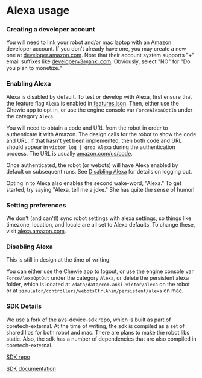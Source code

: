 # Alexa usage

### Creating a developer account

You will need to link your robot and/or mac laptop with an Amazon developer account. If you don't already have one, you may create a new one at [developer.amazon.com](https://developer.amazon.com). Note that their account system supports "+" email suffixes like developer+3@anki.com. Obviously, select "NO" for "Do you plan to monetize."

### Enabling Alexa
Alexa is disabled by default. To test or develop with Alexa, first ensure that the feature flag `Alexa` is enabled in [features.json](/resources/config/features.json). Then, either use the Chewie app to opt in, or use the engine console var `ForceAlexaOptIn` under the category `Alexa`. 

You will need to obtain a code and URL from the robot in order to authenticate it with Amazon. The design calls for the robot to show the code and URL. If that hasn't yet been implemented, then both code and URL should appear in `victor_log | grep Alexa` during the authentication process. The URL is usually [amazon.com/us/code](https://amazon.com/us/code).

Once authenticated, the robot (or webots) will have Alexa enabled by default on subsequent runs. See [Disabling Alexa](#disabling) for details on logging out.

Opting in to Alexa also enables the second wake-word, "Alexa." To get started, try saying "Alexa, tell me a joke." She has quite the sense of humor!

### Setting preferences

We don't (and can't!) sync robot settings with alexa settings, so things like timezone, location, and locale are all set to Alexa defaults. To change these, visit [alexa.amazon.com](https://alexa.amazon.com).

### Disabling Alexa  <a name="disabling"></a>

This is still in design at the time of writing. 

You can either use the Chewie app to logout, or use the engine console var `ForceAlexaOptOut` under the category `Alexa`, or delete the persistent alexa folder, which is located at `/data/data/com.anki.victor/alexa` on the robot or at `simulator/controllers/webotsCtrlAnim/persistent/alexa` on mac.


### SDK Details

We use a fork of the avs-device-sdk repo, which is built as part of coretech-external. At the time of writing, the sdk is compiled as a set of shared libs for both robot and mac. There are plans to make the robot libs static. Also, the sdk has a number of dependencies that are also compiled in coretech-external.

[SDK repo](https://github.com/anki/avs-device-sdk)

[SDK documentation](https://alexa.github.io/avs-device-sdk/)